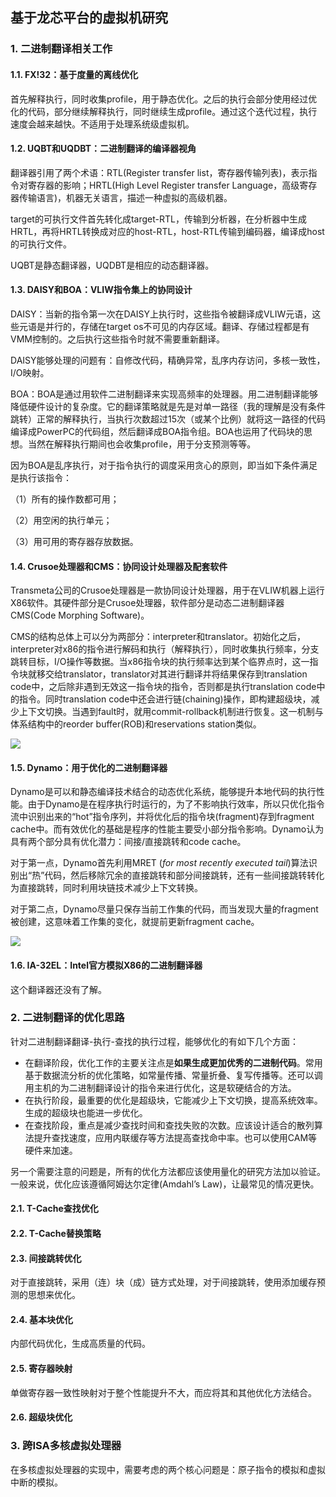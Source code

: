 ## 基于龙芯平台的虚拟机研究

### 1. 二进制翻译相关工作

#### 1.1. FX!32：基于度量的离线优化

首先解释执行，同时收集profile，用于静态优化。之后的执行会部分使用经过优化的代码，部分继续解释执行，同时继续生成profile。通过这个迭代过程，执行速度会越来越快。不适用于处理系统级虚拟机。

#### 1.2. UQBT和UQDBT：二进制翻译的编译器视角

翻译器引用了两个术语：RTL(Register transfer list，寄存器传输列表)，表示指令对寄存器的影响；HRTL(High Level Register transfer Language，高级寄存器传输语言)，机器无关语言，描述一种虚拟的高级机器。

target的可执行文件首先转化成target-RTL，传输到分析器，在分析器中生成HRTL，再将HRTL转换成对应的host-RTL，host-RTL传输到编码器，编译成host的可执行文件。

UQBT是静态翻译器，UQDBT是相应的动态翻译器。

#### 1.3. DAISY和BOA：VLIW指令集上的协同设计

DAISY：当新的指令第一次在DAISY上执行时，这些指令被翻译成VLIW元语，这些元语是并行的，存储在target os不可见的内存区域。翻译、存储过程都是有VMM控制的。之后执行这些指令时就不需要重新翻译。

DAISY能够处理的问题有：自修改代码，精确异常，乱序内存访问，多核一致性，I/O映射。

BOA：BOA是通过用软件二进制翻译来实现高频率的处理器。用二进制翻译能够降低硬件设计的复杂度。它的翻译策略就是先是对单一路径（我的理解是没有条件跳转）正常的解释执行，当执行次数超过15次（或某个比例）就将这一路径的代码编译成PowerPC的代码组，然后翻译成BOA指令组。BOA也运用了代码块的思想。当然在解释执行期间也会收集profile，用于分支预测等等。

因为BOA是乱序执行，对于指令执行的调度采用贪心的原则，即当如下条件满足是执行该指令：

（1）所有的操作数都可用；

（2）用空闲的执行单元；

（3）用可用的寄存器存放数据。

#### 1.4. Crusoe处理器和CMS：协同设计处理器及配套软件

Transmeta公司的Crusoe处理器是一款协同设计处理器，用于在VLIW机器上运行X86软件。其硬件部分是Crusoe处理器，软件部分是动态二进制翻译器CMS(Code Morphing Software)。

CMS的结构总体上可以分为两部分：interpreter和translator。初始化之后，interpreter对x86的指令进行解码和执行（解释执行），同时收集执行频率，分支跳转目标，I/O操作等数据。当x86指令块的执行频率达到某个临界点时，这一指令块就移交给translator，translator对其进行翻译并将结果保存到translation code中，之后除非遇到无效这一指令块的指令，否则都是执行translation code中的指令。同时translation code中还会进行链(chaining)操作，即构建超级块，减少上下文切换。当遇到fault时，就用commit-rollback机制进行恢复。这一机制与体系结构中的reorder buffer(ROB)和reservations station类似。

![](https://github.com/UtopianFuture/UtopianFuture.github.io/blob/master/image/11.1.png?raw=true)  


#### 1.5. Dynamo：用于优化的二进制翻译器

Dynamo是可以和静态编译技术结合的动态优化系统，能够提升本地代码的执行性能。由于Dynamo是在程序执行时运行的，为了不影响执行效率，所以只优化指令流中识别出来的“hot”指令序列，并将优化后的指令块(fragment)存到fragment cache中。而有效优化的基础是程序的性能主要受小部分指令影响。Dynamo认为具有两个部分具有优化潜力：间接/直接跳转和code cache。

对于第一点，Dynamo首先利用MRET (*for most recently executed tail*)算法识别出“热”代码，然后移除冗余的直接跳转和部分间接跳转，还有一些间接跳转转化为直接跳转，同时利用块链技术减少上下文转换。

对于第二点，Dynamo尽量只保存当前工作集的代码，而当发现大量的fragment被创建，这意味着工作集的变化，就提前更新fragment cache。

![](https://github.com/UtopianFuture/UtopianFuture.github.io/blob/master/image/11.2.png?raw=true)  


#### 1.6. IA-32EL：Intel官方模拟X86的二进制翻译器

这个翻译器还没有了解。

### 2. 二进制翻译的优化思路

针对二进制翻译翻译-执行-查找的执行过程，能够优化的有如下几个方面：

- 在翻译阶段，优化工作的主要关注点是**如果生成更加优秀的二进制代码**。常用基于数据流分析的优化策略，如常量传播、常量折叠、复写传播等。还可以调用主机的为二进制翻译设计的指令来进行优化，这是软硬结合的方法。
- 在执行阶段，最重要的优化是超级块，它能减少上下文切换，提高系统效率。生成的超级块也能进一步优化。
- 在查找阶段，重点是减少查找时间和查找失败的次数。应该设计适合的散列算法提升查找速度，应用内联缓存等方法提高查找命中率。也可以使用CAM等硬件来加速。

另一个需要注意的问题是，所有的优化方法都应该使用量化的研究方法加以验证。一般来说，优化应该遵循阿姆达尔定律(Amdahl’s Law)，让最常见的情况更快。

#### 2.1. T-Cache查找优化

#### 2.2. T-Cache替换策略

#### 2.3. 间接跳转优化

对于直接跳转，采用（连）块（成）链方式处理，对于间接跳转，使用添加缓存预测的思想来优化。

#### 2.4. 基本块优化

内部代码优化，生成高质量的代码。

#### 2.5. 寄存器映射

单做寄存器一致性映射对于整个性能提升不大，而应将其和其他优化方法结合。

#### 2.6. 超级块优化

### 3. 跨ISA多核虚拟处理器

在多核虚拟处理器的实现中，需要考虑的两个核心问题是：原子指令的模拟和虚拟中断的模拟。